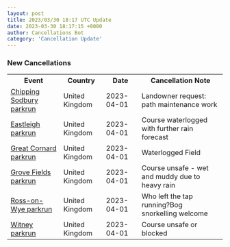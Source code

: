 ```yaml
---
layout: post
title: 2023/03/30 18:17 UTC Update
date: 2023-03-30 18:17:15 +0000
author: Cancellations Bot
category: 'Cancellation Update'
---
```


<h3>New Cancellations</h3>
<div class='hscrollable'>
<table style='width: 100%'>
    <tr>
        <th>Event</th>
        <th>Country</th>
        <th>Date</th>
        <th>Cancellation Note</th>
    </tr>
    <tr>
        <td><a href="https://www.parkrun.org.uk/chippingsodbury">Chipping Sodbury parkrun</a></td>
        <td>United Kingdom</td>
        <td>2023-04-01</td>
        <td>Landowner request: path maintenance work</td>
    </tr>
    <tr>
        <td><a href="https://www.parkrun.org.uk/eastleigh">Eastleigh parkrun</a></td>
        <td>United Kingdom</td>
        <td>2023-04-01</td>
        <td>Course waterlogged with further rain forecast</td>
    </tr>
    <tr>
        <td><a href="https://www.parkrun.org.uk/greatcornard">Great Cornard parkrun</a></td>
        <td>United Kingdom</td>
        <td>2023-04-01</td>
        <td>Waterlogged Field</td>
    </tr>
    <tr>
        <td><a href="https://www.parkrun.org.uk/grovefields">Grove Fields parkrun</a></td>
        <td>United Kingdom</td>
        <td>2023-04-01</td>
        <td>Course unsafe - wet and muddy due to heavy rain</td>
    </tr>
    <tr>
        <td><a href="https://www.parkrun.org.uk/rossonwye">Ross-on-Wye parkrun</a></td>
        <td>United Kingdom</td>
        <td>2023-04-01</td>
        <td>Who left the tap running?Bog snorkelling welcome</td>
    </tr>
    <tr>
        <td><a href="https://www.parkrun.org.uk/witney">Witney parkrun</a></td>
        <td>United Kingdom</td>
        <td>2023-04-01</td>
        <td>Course unsafe or blocked</td>
    </tr>
</table>
</div>
